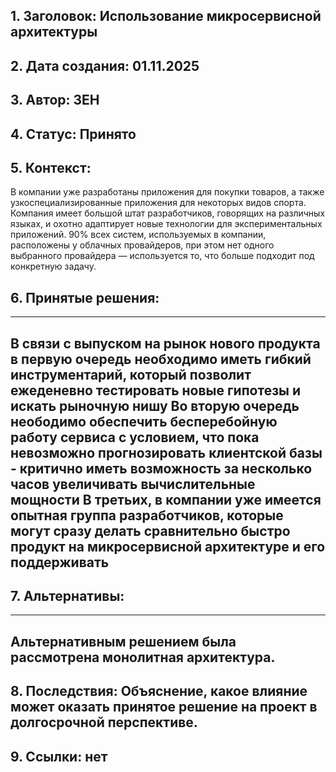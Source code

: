 ## 1. Заголовок: Использование микросервисной архитектуры 
## 2. Дата создания: 01.11.2025
## 3. Автор: ЗЕН
## 4. Статус: Принято
## 5. Контекст: 
В компании уже разработаны приложения для покупки товаров, а также узкоспециализированные приложения для некоторых видов спорта. Компания имеет большой штат разработчиков, говорящих на различных языках, и охотно адаптирует новые технологии для экспериментальных приложений. 90% всех систем, используемых в компании, расположены у облачных провайдеров, при этом нет одного выбранного провайдера — используется то, что больше подходит под конкретную задачу. 

## 6. Принятые решения: 
---
В связи с выпуском на рынок нового продукта в первую очередь необходимо иметь гибкий инструментарий, который позволит ежеденевно тестировать новые гипотезы и искать рыночную нишу
Во вторую очередь неободимо обеспечить бесперебойную работу сервиса с условием, что пока невозможно прогнозировать клиентской базы - критично иметь возможность за несколько часов увеличивать вычислительные мощности
В третьих, в компании уже имеется опытная группа разработчиков, которые могут сразу делать сравнительно быстро продукт на микросервисной архитектуре и его поддерживать
---
## 7. Альтернативы: 
---
Альтернативным решением была рассмотрена монолитная архитектура.  
---
## 8. Последствия: Объяснение, какое влияние может оказать принятое решение на проект в долгосрочной перспективе.


## 9. Ссылки: нет


